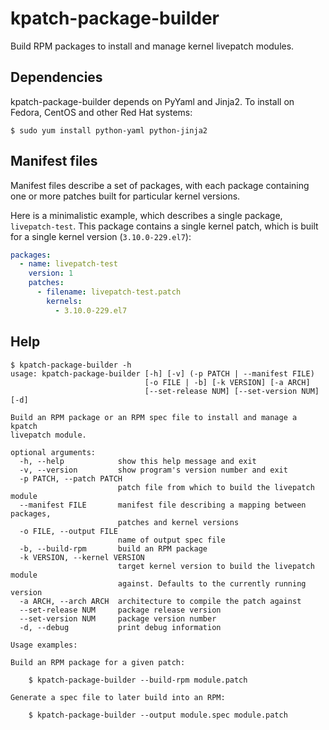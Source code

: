 kpatch-package-builder
======================

Build RPM packages to install and manage kernel livepatch modules.

Dependencies
------------

kpatch-package-builder depends on PyYaml and Jinja2. To install on Fedora,
CentOS and other Red Hat systems:

    $ sudo yum install python-yaml python-jinja2


Manifest files
--------------

Manifest files describe a set of packages, with each package containing one or
more patches built for particular kernel versions.

Here is a minimalistic example, which describes a single package,
`livepatch-test`. This package contains a single kernel patch, which is built
for a single kernel version (`3.10.0-229.el7`):

```yaml
packages:
  - name: livepatch-test
    version: 1
    patches:
      - filename: livepatch-test.patch
        kernels:
          - 3.10.0-229.el7
```

Help
----

    $ kpatch-package-builder -h
    usage: kpatch-package-builder [-h] [-v] (-p PATCH | --manifest FILE)
                                  [-o FILE | -b] [-k VERSION] [-a ARCH]
                                  [--set-release NUM] [--set-version NUM] [-d]

    Build an RPM package or an RPM spec file to install and manage a kpatch
    livepatch module.

    optional arguments:
      -h, --help            show this help message and exit
      -v, --version         show program's version number and exit
      -p PATCH, --patch PATCH
                            patch file from which to build the livepatch module
      --manifest FILE       manifest file describing a mapping between packages,
                            patches and kernel versions
      -o FILE, --output FILE
                            name of output spec file
      -b, --build-rpm       build an RPM package
      -k VERSION, --kernel VERSION
                            target kernel version to build the livepatch module
                            against. Defaults to the currently running version
      -a ARCH, --arch ARCH  architecture to compile the patch against
      --set-release NUM     package release version
      --set-version NUM     package version number
      -d, --debug           print debug information

    Usage examples:

    Build an RPM package for a given patch:

        $ kpatch-package-builder --build-rpm module.patch

    Generate a spec file to later build into an RPM:

        $ kpatch-package-builder --output module.spec module.patch


